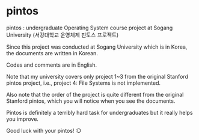 # pintos
pintos : undergraduate Operating System course project at Sogang University (서강대학교 운영체제 핀토스 프로젝트)

Since this project was conducted at Sogang University which is in Korea, the documents are written in Korean.

Codes and comments are in English.

Note that my university covers only project 1~3 from the original Stanford pintos project, i.e., project 4: File Systems is not implemented.

Also note that the order of the project is quite different from the original Stanford pintos, which you will notice when you see the documents.

Pintos is definitely a terribly hard task for undergraduates but it really helps you improve.

Good luck with your pintos! :D
